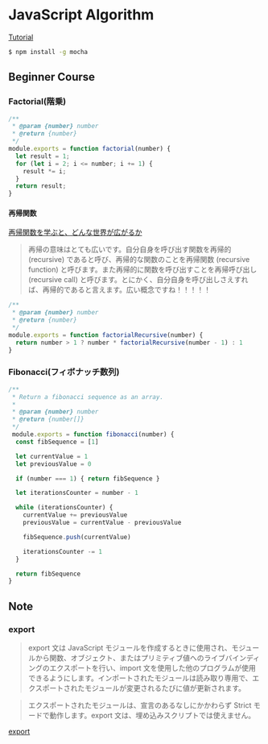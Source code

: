 # JavaScript Algorithm
[Tutorial](https://github.com/trekhleb/javascript-algorithms/blob/master/README.ja-JP.md)

```bash
$ npm install -g mocha
```

## Beginner Course

### Factorial(階乗)

```javascript
/**
 * @param {number} number
 * @return {number}
 */
module.exports = function factorial(number) {
  let result = 1;
  for (let i = 2; i <= number; i += 1) {
    result *= i;
  }
  return result;
}
```

#### 再帰関数
[再帰関数を学ぶと、どんな世界が広がるか](https://qiita.com/drken/items/23a4f604fa3f505dd5ad)

>再帰の意味はとても広いです。自分自身を呼び出す関数を再帰的 (recursive) であると呼び、再帰的な関数のことを再帰関数 (recursive function) と呼びます。また再帰的に関数を呼び出すことを再帰呼び出し (recursive call) と呼びます。とにかく、自分自身を呼び出しさえすれば、再帰的であると言えます。広い概念ですね！！！！！

```javascript
/**
 * @param {number} number
 * @return {number}
 */
module.exports = function factorialRecursive(number) {
  return number > 1 ? number * factorialRecursive(number - 1) : 1
}
```

### Fibonacci(フィボナッチ数列)

```javascript
/**
 * Return a fibonacci sequence as an array.
 *
 * @param {number} number
 * @return {number[]}
 */
 module.exports = function fibonacci(number) {
  const fibSequence = [1]

  let currentValue = 1
  let previousValue = 0

  if (number === 1) { return fibSequence }

  let iterationsCounter = number - 1

  while (iterationsCounter) {
    currentValue += previousValue
    previousValue = currentValue - previousValue

    fibSequence.push(currentValue)

    iterationsCounter -= 1
  }

  return fibSequence
}
```

## Note

### export
>export 文は JavaScript モジュールを作成するときに使用され、モジュールから関数、オブジェクト、またはプリミティブ値へのライブバインディングのエクスポートを行い、import 文を使用した他のプログラムが使用できるようにします。インポートされたモジュールは読み取り専用で、エクスポートされたモジュールが変更されるたびに値が更新されます。

>エクスポートされたモジュールは、宣言のあるなしにかかわらず Strict モードで動作します。export 文は、埋め込みスクリプトでは使えません。

[export](https://developer.mozilla.org/ja/docs/Web/JavaScript/Reference/Statements/export)
